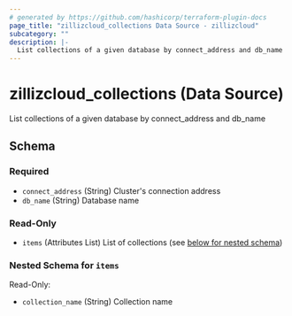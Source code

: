 ```yaml
---
# generated by https://github.com/hashicorp/terraform-plugin-docs
page_title: "zillizcloud_collections Data Source - zillizcloud"
subcategory: ""
description: |-
  List collections of a given database by connect_address and db_name
---
```


# zillizcloud_collections (Data Source)

List collections of a given database by connect_address and db_name



<!-- schema generated by tfplugindocs -->
## Schema

### Required

- `connect_address` (String) Cluster's connection address
- `db_name` (String) Database name

### Read-Only

- `items` (Attributes List) List of collections (see [below for nested schema](#nestedatt--items))

<a id="nestedatt--items"></a>
### Nested Schema for `items`

Read-Only:

- `collection_name` (String) Collection name
